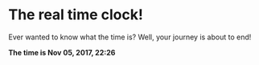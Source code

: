 # The real time clock!

Ever wanted to know what the time is? Well, your journey is about to end!

**The time is Nov 05, 2017, 22:26**